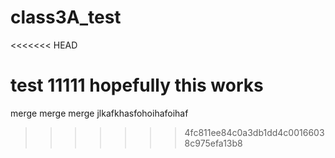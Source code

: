 # class3A_test

<<<<<<< HEAD

test 11111 hopefully this works
=======
merge merge merge jlkafkhasfohoihafoihaf
>>>>>>> 4fc811ee84c0a3db1dd4c00166038c975efa13b8
